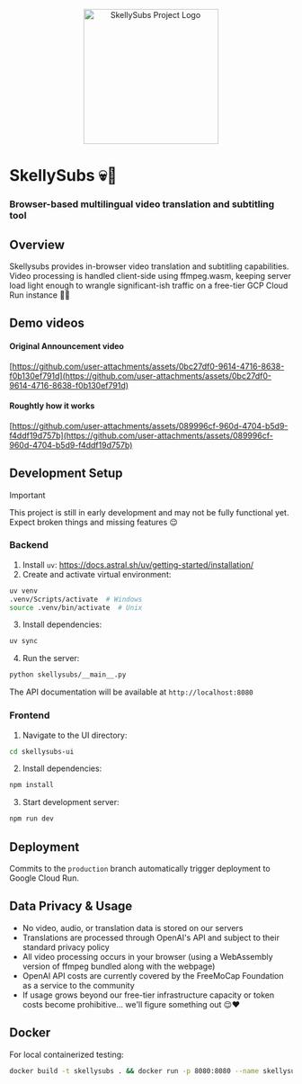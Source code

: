 
<p align="center">
    <img src="https://github.com/user-attachments/assets/3bb41434-fa1e-4603-a1d9-0072c090ba2a" height="240" alt="SkellySubs Project Logo">
</p> 

# SkellySubs 💀💬
### Browser-based multilingual video translation and subtitling tool

## Overview
Skellysubs provides in-browser video translation and subtitling capabilities. Video processing is handled client-side using ffmpeg.wasm, keeping server load light enough to wrangle significant-ish traffic on a free-tier GCP Cloud Run instance 🤞😅

## Demo videos
#### Original Announcement video
[https://github.com/user-attachments/assets/0bc27df0-9614-4716-8638-f0b130ef791d](https://github.com/user-attachments/assets/0bc27df0-9614-4716-8638-f0b130ef791d)

#### Roughtly how it works
[https://github.com/user-attachments/assets/089996cf-960d-4704-b5d9-f4ddf19d757b](https://github.com/user-attachments/assets/089996cf-960d-4704-b5d9-f4ddf19d757b)




## Development Setup
> [!IMPORTANT]
> This project is still in early development and may not be fully functional yet. Expect broken things and missing features 😌 


### Backend
1. Install `uv`: https://docs.astral.sh/uv/getting-started/installation/
2. Create and activate virtual environment:
```bash
uv venv
.venv/Scripts/activate  # Windows
source .venv/bin/activate  # Unix
```
3. Install dependencies:
```bash
uv sync
```
4. Run the server:
```bash
python skellysubs/__main__.py
```
The API documentation will be available at `http://localhost:8080`

### Frontend
1. Navigate to the UI directory:
```bash
cd skellysubs-ui
```
2. Install dependencies:
```bash
npm install
```
3. Start development server:
```bash
npm run dev
```

## Deployment
Commits to the `production` branch automatically trigger deployment to Google Cloud Run.

## Data Privacy & Usage
- No video, audio, or translation data is stored on our servers  
- Translations are processed through OpenAI's API and subject to their standard privacy policy
- All video processing occurs in your browser (using a WebAssembly version of ffmpeg bundled along with the webpage) 
- OpenAI API costs are currently covered by the FreeMoCap Foundation as a service to the community
- If usage grows beyond our free-tier infrastructure capacity or token costs become prohibitive... we'll figure something out 😌❤️


## Docker
For local containerized testing:
```bash
docker build -t skellysubs . && docker run -p 8080:8080 --name skellysubs-docker skellysubs
```
